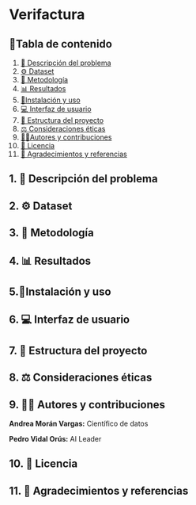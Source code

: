 # Verifactura
## 📑Tabla de contenido

1. [📂 Descripción del problema](#1---descripción-del-problema)
2. [⚙️ Dataset](#2---dataset)
3.  [🤖 Metodología](#3---metodología)
4. [📊 Resultados](#4---resultados)
5. [🔑Instalación y uso](#5---instalación-y-uso)
6. [💻 Interfaz de usuario](#6---interfaz-de-usuario)
7. [🔩 Estructura del proyecto](#7---estructura-del-proyecto)
8. [⚖ Consideraciones éticas](#8---consideraciones-éticas)
9. [🧑‍💻Autores y contribuciones](#9---autores-y-contribuciones)
10. [📜 Licencia](#10---licencia)
11. [🤝 Agradecimientos y referencias](#11---agradecimientos-y-referencias)

## 1. 📂 Descripción del problema

## 2. ⚙️ Dataset
## 3. 🤖 Metodología
## 4. 📊 Resultados
## 5.🔑Instalación y uso
## 6. 💻 Interfaz de usuario
## 7. 🔩 Estructura del proyecto
## 8. ⚖ Consideraciones éticas
## 9. 🧑‍💻 Autores y contribuciones

**Andrea Morán Vargas:** Científico de datos

**Pedro Vidal Orús:** AI Leader

## 10. 📜 Licencia
## 11. 🤝 Agradecimientos y referencias
